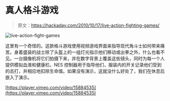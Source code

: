 # 真人格斗游戏

> 原文：<https://hackaday.com/2010/10/17/live-action-fighting-games/>

![](img/6a2210efd44bdce384b129acc1994017.png "live-action-fight-games")

这里有一个奇怪的。这款格斗游戏使用视频游戏界面来指导现代角斗士如何带来痛苦。身着盛装的战士除了头盔上的一组灯光指示他们移动或出拳之外，什么也看不见。一台摄像机将它们拍摄下来，并在数字背景上覆盖这些镜头，同时为每一个人提供模拟血液和健康栏。NES 控制器用于指导他们，服装内的开关记录他们受到的击打，并相应地扣除生命值。如果没有演示，这就没什么好处了，我们在休息后嵌入了演示。

[https://player.vimeo.com/video/15884535](https://player.vimeo.com/video/15884535)